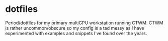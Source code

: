 # dotfiles
Period/dotfiles for my primary multiGPU workstation running CTWM.
CTWM is rather uncommon/obscure so my config is a tad messy as I have experimented with examples and snippets I've found over the years.
